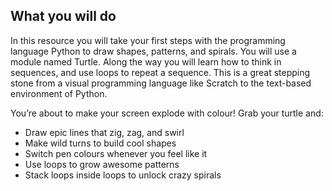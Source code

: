 ## What you will do
In this resource you will take your first steps with the programming language Python to draw shapes, patterns, and spirals. You will use a module named Turtle. Along the way you will learn how to think in sequences, and use loops to repeat a sequence. This is a great stepping stone from a visual programming language like Scratch to the text-based environment of Python. 

You’re about to make your screen explode with colour! Grab your turtle and:

- Draw epic lines that zig, zag, and swirl
- Make wild turns to build cool shapes
- Switch pen colours whenever you feel like it
- Use loops to grow awesome patterns
- Stack loops inside loops to unlock crazy spirals

